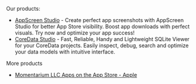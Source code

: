 Our products:
* [AppScreen Studio](https://apps.apple.com/us/app/appscreen-studio/id6467930383) - Create perfect app screenshots with AppScreen Studio for better App Store visibility. Boost app downloads with perfect visuals. Try now and optimize your app success!
* [CoreData Studio](https://apps.apple.com/us/app/coredata-studio/id6670322925) - Fast, Reliable, Handy and Lightweight SQLite Viewer for your CoreData projects. Easily inspect, debug, search and optimize your data models with intuitive interface.

More products
* [Momentarium LLC Apps on the App Store - Apple](https://apps.apple.com/us/developer/momentarium-llc/id1671025250)
